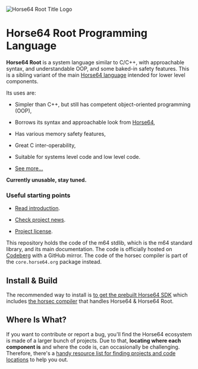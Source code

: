 
![Horse64 Root Title Logo](https://root.horse64.org/img/horse64rootlogo.png)


Horse64 Root Programming Language
=================================

**Horse64 Root** is a system language similar to C/C++,
with approachable syntax, and understandable OOP, and
some baked-in safety features. This is a sibling variant of the
main [Horse64 language](https://horse64.org) intended for lower
level components.

Its uses are:

- Simpler than C++, but still has competent
  object-oriented programming (OOP),

- Borrows its syntax and approachable look from [Horse64](
  https://horse64.org/),

- Has various memory safety features,

- Great C inter-operability,

- Suitable for systems level code and low level code.

- [See more...](/docs/Features.md)

**Currently unusable, stay tuned.**


### Useful starting points

- [Read introduction](/docs/Introduction.md).

- [Check project news](https://horse64.org/#news).

- [Project license](LICENSE.md).

This repository holds the code of the m64 stdlib, which is the m64 standard
library, and its main documentation. The code is officially hosted on
[Codeberg](https://codeberg.org/Horse64/root.horse64.org) with a GitHub
mirror. The code of the horsec compiler is part of the `core.horse64.org`
package instead.


Install & Build
---------------

The recommended way to install is [to get the prebuilt Horse64 SDK](
https://horse64.org/get) which includes [the horsec
compiler](/docs/Compilation.md) that handles Horse64 & Horse64 Root.


Where Is What?
--------------

If you want to contribute or report a bug, you'll find
the Horse64 ecosystem is made of a larger
bunch of projects. Due to that, **locating where each
component is** and where the code is, can occasionally
be challenging. Therefore, there's a
[handy resource list for finding projects and
code locations](
https://horse64.org/docs/Resources) to help you out.


